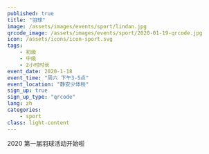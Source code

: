 ```yaml
---
published: true
title: "羽球"
image: /assets/images/events/sport/lindan.jpg
qrcode_image: /assets/images/events/sport/2020-01-19-qrcode.jpg
icon: /assets/icons/icon-sport.svg
tags: 
    - 初级
    - 中级
    - 2小时时长
event_date: 2020-1-18
event_time: "周六 下午3-5点"
event_location: "静安少体校"
sign_up: true
sign_up_type: "qrcode"
lang: zh
categories:
    - sport
class: light-content
---
```


2020 第一届羽球活动开始啦
